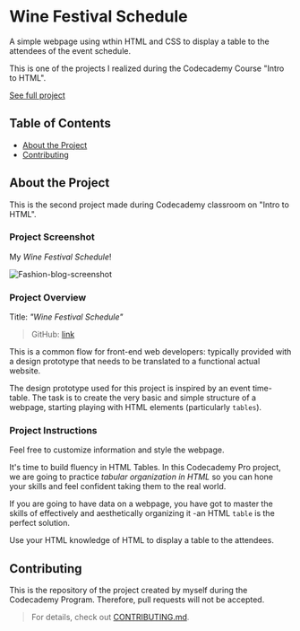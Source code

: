 # Wine Festival Schedule

A simple webpage using wthin HTML and CSS to display a table to the attendees of the event schedule.

This is one of the projects I realized during the Codecademy Course "Intro to HTML".

[See full project](https://albchia.github.io/Fashion-Blog-Project/)

## Table of Contents

- [About the Project](#About-the-Project)
- [Contributing](#Contributing)

## About the Project

This is the second project made during Codecademy classroom on "Intro to HTML".

### Project Screenshot

My _Wine Festival Schedule_!

![Fashion-blog-screenshot](https://user-images.githubusercontent.com/70691672/100760319-eeb66d80-33f1-11eb-9bf9-3d734db6426f.PNG)

### Project Overview

Title: _"Wine Festival Schedule"_

> GitHub: [link](https://github.com/albchia/Wine-Festival-Schedule.git)

This is a common flow for front-end web developers: typically provided with a design prototype that needs to be translated to a functional actual website.

The design prototype used for this project is inspired by an event time-table. The task is to create the very basic and simple structure of a webpage, starting playing with HTML elements (particularly `tables`).

### Project Instructions

Feel free to customize information and style the webpage.

It's time to build fluency in HTML Tables.
In this Codecademy Pro project, we are going to practice _tabular organization in HTML_ so you can hone your skills and feel confident taking them to the real world.

If you are going to have data on a webpage, you have got to master the skills of effectively and aesthetically organizing it -an HTML `table` is the perfect solution.

Use your HTML knowledge of HTML to display a table to the attendees.

## Contributing

This is the repository of the project created by myself during the Codecademy Program.
Therefore, pull requests will not be accepted.

> For details, check out [CONTRIBUTING.md](CONTRIBUTING.md).
